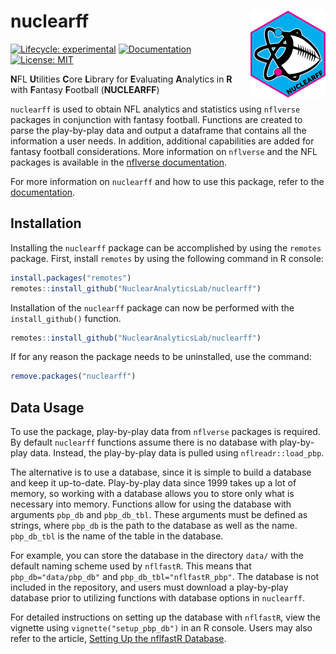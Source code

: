 # nuclearff <img src="man/figures/logo.png" align="right" height="139" alt="" />

<!-- badges: start -->
[![Lifecycle: experimental](https://img.shields.io/badge/lifecycle-experimental-orange.svg)](https://lifecycle.r-lib.org/articles/stages.html#experimental)
[![Documentation](https://img.shields.io/badge/docs-pkgdown-blue.svg)](https://nuclearanalyticslab.github.io/nuclearff/)
[![License: MIT](https://img.shields.io/badge/License-MIT-yellow.svg)](https://opensource.org/licenses/MIT)
<!-- badges: end -->

**N**FL **U**tilities **C**ore **L**ibrary for **E**valuating **A**nalytics in **R** with **F**antasy **F**ootball (**NUCLEARFF**)

`nuclearff` is used to obtain NFL analytics and statistics using 
`nflverse` packages in conjunction with fantasy football.
Functions are created to parse the play-by-play data and output a dataframe
that contains all the information a user needs.
In addition, additional capabilities are added for fantasy football 
considerations.
More information on `nflverse` and the NFL packages is available in the 
[nflverse documentation](https://nflverse.nflverse.com).

  
For more information on `nuclearff` and how to use this package, refer to the 
[documentation](https://nuclearanalyticslab.github.io/nuclearff/).

## Installation

Installing the `nuclearff` package can be accomplished by using the `remotes`
package. First, install `remotes` by using the following command in R console:
```r
install.packages("remotes")
remotes::install_github("NuclearAnalyticsLab/nuclearff")
```
Installation of the `nuclearff` package can now be performed with the 
`install_github()` function.
```r
remotes::install_github("NuclearAnalyticsLab/nuclearff")
```

If for any reason the package needs to be uninstalled, use the command:
```r
remove.packages("nuclearff")
```

## Data Usage

To use the package, play-by-play data from `nflverse` packages is required.
By default `nuclearff` functions assume there is no database with play-by-play 
data.
Instead, the play-by-play data is pulled using `nflreadr::load_pbp`.

The alternative is to use a database, since it is simple to build a database
and keep it up-to-date. 
Play-by-play data since 1999 takes up a lot of memory, so working with a 
database allows you to store only what is necessary into memory.
Functions allow for using the database with arguments `pbp_db` and `pbp_db_tbl`.
These arguments must be defined as strings, where `pbp_db` is the path to the
database as well as the name. `pbp_db_tbl` is the name of the table in the
database.

For example, you can store the database in the directory `data/` with the
default naming scheme used by `nflfastR`.
This means that `pbp_db="data/pbp_db"` and `pbp_db_tbl="nflfastR_pbp"`.
The database is not included in the repository, and users must download a 
play-by-play database prior to utilizing functions with database options in 
`nuclearff`.

For detailed instructions on setting up the database with `nflfastR`, 
view the vignette using `vignette("setup_pbp_db")` in an R console.
Users may also refer to the article,
[Setting Up the nflfastR Database](https://nuclearanalyticslab.github.io/nuclearff/articles/setup_pbp_db.html).




